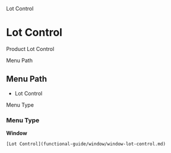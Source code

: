 
Lot Control
# Lot Control


Product Lot Control

Menu Path
## Menu Path



- Lot Control

Menu Type
### Menu Type

**Window**


```
[Lot Control](functional-guide/window/window-lot-control.md)
```